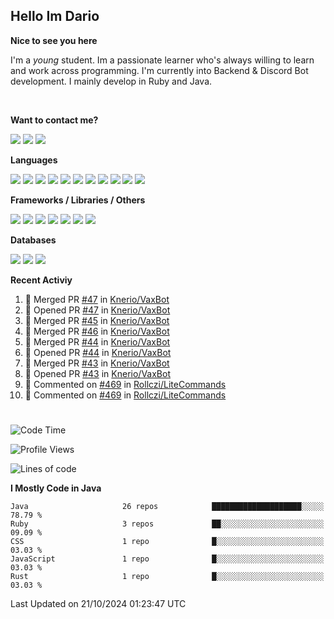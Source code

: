 <h2>Hello Im Dario</h2>

**Nice to see you here**

I'm a *young* student. Im a passionate learner who's always willing to learn and work across
programming. I'm currently into Backend & Discord Bot development. I mainly develop in Ruby and Java.

<br/>

**Want to contact me?**

<a href="https://github.com/knerio"><img src="https://img.shields.io/badge/-Github-blue?style=for-the-badge&logo=github&logoColor=white"/></a> <a href="https://discord.com/users/639416958923702292"><img src="https://img.shields.io/badge/-knerio-blue?style=for-the-badge&logo=discord&logoColor=white"/></a> <a href="https://twitch.tv/dopalos_"><img src="https://img.shields.io/badge/-twitch-blue?style=for-the-badge&logo=twitch&logoColor=white"/></a>

**Languages**

<img src="https://img.shields.io/badge/-HTML-blue?style=for-the-badge&logo=html5&logoColor=white"/> <img src="https://img.shields.io/badge/-CSS-blue?style=for-the-badge&logo=CSS3&logoColor=white"/> <img src="https://img.shields.io/badge/-Javascript-blue?style=for-the-badge&logo=javascript&logoColor=white"/> <img src="https://img.shields.io/badge/-Typescript-blue?style=for-the-badge&logo=TypeScript&logoColor=white"/> <img src="https://img.shields.io/badge/-Java-blue?style=for-the-badge&logo=java&logoColor=white"/> <img src="https://img.shields.io/badge/-Kotlin-blue?style=for-the-badge&logo=kotlin&logoColor=white"/> <img src="https://img.shields.io/badge/-SQL-blue?style=for-the-badge&logo=MYSQL&logoColor=white"/> <img src="https://img.shields.io/badge/-Markdown-blue?style=for-the-badge&logo=Markdown&logoColor=white"/> <img src="https://img.shields.io/badge/-JSON-blue?style=for-the-badge&logo=JSON&logoColor=white"/> <img src="https://img.shields.io/badge/-Git-blue?style=for-the-badge&logo=Git&logoColor=white"/> <img src="https://img.shields.io/badge/-Ruby-blue?style=for-the-badge&logo=Ruby&logoColor=white"/>
<br/>

 **Frameworks / Libraries / Others**

<img src="https://img.shields.io/badge/-Bootstrap-blue?style=for-the-badge&logo=Bootstrap&logoColor=white"/> <img src="https://img.shields.io/badge/-Node.JS-blue?style=for-the-badge&logo=node.js&logoColor=white"/> <img src="https://img.shields.io/badge/-React-blue?style=for-the-badge&logo=React&logoColor=white"/> <img src="https://img.shields.io/badge/-Express-blue?style=for-the-badge&logo=Express&logoColor=white"/> <img src="https://img.shields.io/badge/-Next.Js-blue?style=for-the-badge&logo=Next.Js&logoColor=white"/> <img src="https://img.shields.io/badge/-Ruby_On_Rails-blue?style=for-the-badge&logo=ruby-on-rails&logoColor=white"/> <img src="https://img.shields.io/badge/-JDA-blue?style=for-the-badge&logo=JDA&logoColor=white"/>

**Databases**

<img src="https://img.shields.io/badge/-MongoDB-blue?style=for-the-badge&logo=mongodb&logoColor=white"/> <img src="https://img.shields.io/badge/-MariaDB-blue?style=for-the-badge&logo=MariaDB&logoColor=white"/>
<img src="https://img.shields.io/badge/-PostgreSQL-blue?style=for-the-badge&logo=PostgreSQl&logoColor=white"/>

**Recent Activiy**

<!--RECENT_ACTIVITY:start-->
1. 🎉 Merged PR [#47](https://github.com/Knerio/VaxBot/pull/47) in [Knerio/VaxBot](https://github.com/Knerio/VaxBot)<br>
2. 💪 Opened PR [#47](https://github.com/Knerio/VaxBot/pull/47) in [Knerio/VaxBot](https://github.com/Knerio/VaxBot)<br>
3. 🎉 Merged PR [#45](https://github.com/Knerio/VaxBot/pull/45) in [Knerio/VaxBot](https://github.com/Knerio/VaxBot)<br>
4. 🎉 Merged PR [#46](https://github.com/Knerio/VaxBot/pull/46) in [Knerio/VaxBot](https://github.com/Knerio/VaxBot)<br>
5. 🎉 Merged PR [#44](https://github.com/Knerio/VaxBot/pull/44) in [Knerio/VaxBot](https://github.com/Knerio/VaxBot)<br>
6. 💪 Opened PR [#44](https://github.com/Knerio/VaxBot/pull/44) in [Knerio/VaxBot](https://github.com/Knerio/VaxBot)<br>
7. 🎉 Merged PR [#43](https://github.com/Knerio/VaxBot/pull/43) in [Knerio/VaxBot](https://github.com/Knerio/VaxBot)<br>
8. 💪 Opened PR [#43](https://github.com/Knerio/VaxBot/pull/43) in [Knerio/VaxBot](https://github.com/Knerio/VaxBot)<br>
9. 💬 Commented on [#469](https://github.com/Rollczi/LiteCommands/issues/469#issuecomment-2447765891) in [Rollczi/LiteCommands](https://github.com/Rollczi/LiteCommands)<br>
10. 💬 Commented on [#469](https://github.com/Rollczi/LiteCommands/issues/469#issuecomment-2447359080) in [Rollczi/LiteCommands](https://github.com/Rollczi/LiteCommands)<br>
<!--RECENT_ACTIVITY:end-->
 
#

<!--START_SECTION:waka-->
![Code Time](http://img.shields.io/badge/Code%20Time-581%20hrs%2026%20mins-blue)

![Profile Views](http://img.shields.io/badge/Profile%20Views-6-blue)

![Lines of code](https://img.shields.io/badge/From%20Hello%20World%20I%27ve%20Written-368.0%20thousand%20lines%20of%20code-blue)

**I Mostly Code in Java** 

```text
Java                     26 repos            ████████████████████░░░░░   78.79 % 
Ruby                     3 repos             ██░░░░░░░░░░░░░░░░░░░░░░░   09.09 % 
CSS                      1 repo              █░░░░░░░░░░░░░░░░░░░░░░░░   03.03 % 
JavaScript               1 repo              █░░░░░░░░░░░░░░░░░░░░░░░░   03.03 % 
Rust                     1 repo              █░░░░░░░░░░░░░░░░░░░░░░░░   03.03 % 
```




 Last Updated on 21/10/2024 01:23:47 UTC
<!--END_SECTION:waka-->

